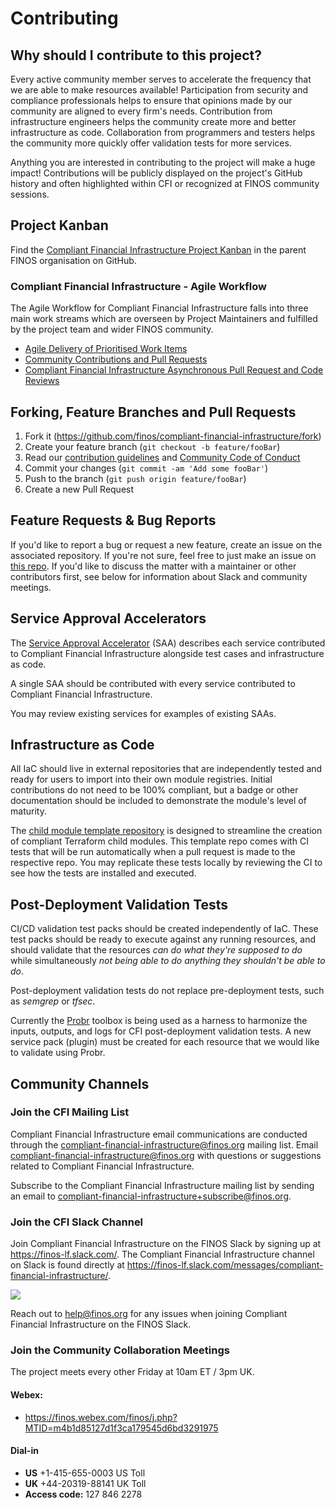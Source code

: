 # Contributing

## Why should I contribute to this project?

Every active community member serves to accelerate the frequency that we are able to make resources available! Participation from security and compliance professionals helps to ensure that opinions made by our community are aligned to every firm's needs. Contribution from infrastructure engineers helps the community create more and better infrastructure as code. Collaboration from programmers and testers helps the community more quickly offer validation tests for more services.

Anything you are interested in contributing to the project will make a huge impact! Contributions will be publicly displayed on the project's GitHub history and often highlighted within CFI or recognized at FINOS community sessions.

## Project Kanban
Find the [Compliant Financial Infrastructure Project Kanban](https://github.com/orgs/finos/projects/1) in the parent FINOS organisation on GitHub.

### Compliant Financial Infrastructure - Agile Workflow

The Agile Workflow for Compliant Financial Infrastructure falls into three main work streams which are overseen by Project Maintainers and fulfilled by the project team and wider FINOS community.

- [Agile Delivery of Prioritised Work Items](https://github.com/finos/compliant-financial-infrastructure/tree/main/docs/agile-workflow#agile)
- [Community Contributions and Pull Requests](https://github.com/finos/compliant-financial-infrastructure/tree/main/docs/agile-workflow#community)
- [Compliant Financial Infrastructure Asynchronous Pull Request and Code Reviews](https://github.com/finos/compliant-financial-infrastructure/tree/main/docs/agile-workflow#reviews)

## Forking, Feature Branches and Pull Requests

1. Fork it (<https://github.com/finos/compliant-financial-infrastructure/fork>)
2. Create your feature branch (`git checkout -b feature/fooBar`)
3. Read our [contribution guidelines](CONTRIBUTING.md) and [Community Code of Conduct](https://www.finos.org/code-of-conduct)
4. Commit your changes (`git commit -am 'Add some fooBar'`)
5. Push to the branch (`git push origin feature/fooBar`)
6. Create a new Pull Request

## Feature Requests & Bug Reports

If you'd like to report a bug or request a new feature, create an issue on the associated repository. If you're not sure, feel free to just make an issue on [this repo](https://github.com/finos/compliant-financial-infrastructure/issues). If you'd like to discuss the matter with a maintainer or other contributors first, see below for information about Slack and community meetings.

## Service Approval Accelerators

The [Service Approval Accelerator](templates/ServiceApprovalAcceleratorTemplate.md) (SAA) describes each service contributed to Compliant Financial Infrastructure alongside test cases and infrastructure as code.

A single SAA should be contributed with every service contributed to Compliant Financial Infrastructure. 

You may review existing services for examples of existing SAAs.

## Infrastructure as Code

All IaC should live in external repositories that are independently tested and ready for users to import into their own module registries. Initial contributions do not need to be 100% compliant, but a badge or other documentation should be included to demonstrate the module's level of maturity.

The [child module template repository](https://github.com/finos/cfi-terraform-template-child-module) is designed to streamline the creation of compliant Terraform child modules. This template repo comes with CI tests that will be run automatically when a pull request is made to the respective repo. You may replicate these tests locally by reviewing the CI to see how the tests are installed and executed.

## Post-Deployment Validation Tests

CI/CD validation test packs should be created independently of IaC. These test packs should be ready to execute against any running resources, and should validate that the resources *can do what they're supposed to do* while simultaneously *not being able to do anything they shouldn't be able to do*.

Post-deployment validation tests do not replace pre-deployment tests, such as *semgrep* or *tfsec*.

Currently the [Probr](https://github.com/probr/) toolbox is being used as a harness to harmonize the inputs, outputs, and logs for CFI post-deployment validation tests. A new service pack (plugin) must be created for each resource that we would like to validate using Probr.

## Community Channels

### Join the CFI Mailing List
Compliant Financial Infrastructure email communications are conducted through the compliant-financial-infrastructure@finos.org mailing list. Email compliant-financial-infrastructure@finos.org with questions or suggestions related to Compliant Financial Infrastructure.

Subscribe to the Compliant Financial Infrastructure mailing list by sending an email to compliant-financial-infrastructure+subscribe@finos.org.

### Join the CFI Slack Channel
Join Compliant Financial Infrastructure on the FINOS Slack by signing up at https://finos-lf.slack.com/. The Compliant Financial Infrastructure channel on Slack is found directly at https://finos-lf.slack.com/messages/compliant-financial-infrastructure/.

[<img src="https://img.shields.io/badge/slack-@finos/cloud%20service%20certification-green.svg?logo=slack">](https://finos-lf.slack.com/messages/compliant-financial-infrastructure/)

Reach out to help@finos.org for any issues when joining Compliant Financial Infrastructure on the FINOS Slack.


### Join the Community Collaboration Meetings

The project meets every other Friday at 10am ET / 3pm UK.

#### Webex:
  - https://finos.webex.com/finos/j.php?MTID=m4b1d85127d1f3ca179545d6bd3291975

#### Dial-in
  - **US** +1-415-655-0003 US Toll
  - **UK** +44-20319-88141 UK Toll
  - **Access code:** 127 846 2278
